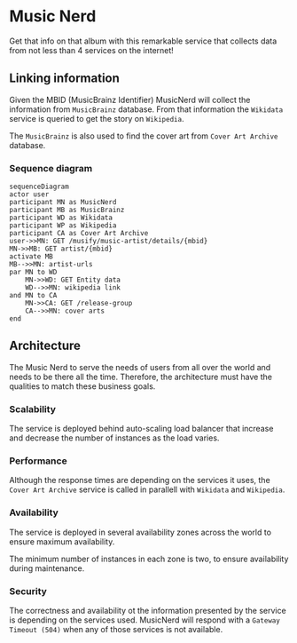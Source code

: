 # Music Nerd

Get that info on that album with this remarkable service that collects data from not less than 4 services on the internet!

## Linking information

Given the MBID (MusicBrainz Identifier) MusicNerd will collect the information from `MusicBrainz` database. From that information the `Wikidata` service is queried to get the story on `Wikipedia`.

The `MusicBrainz` is also used to find the cover art from `Cover Art Archive` database.

### Sequence diagram

```mermaid
sequenceDiagram
actor user
participant MN as MusicNerd
participant MB as MusicBrainz
participant WD as Wikidata
participant WP as Wikipedia
participant CA as Cover Art Archive
user->>MN: GET /musify/music-artist/details/{mbid} 
MN->>MB: GET artist/{mbid}
activate MB
MB-->>MN: artist-urls
par MN to WD
    MN->>WD: GET Entity data
    WD-->>MN: wikipedia link
and MN to CA
    MN->>CA: GET /release-group
    CA-->>MN: cover arts
end
```

## Architecture

The Music Nerd to serve the needs of users from all over the world and needs to be there all the time. Therefore, the architecture must have the qualities to match these business goals.

### Scalability
The service is deployed behind auto-scaling load balancer that increase and decrease the number of instances as the load varies.

### Performance
Although the response times are depending on the services it uses, the `Cover Art Archive` service is called in parallell with `Wikidata` and `Wikipedia`. 

### Availability
The service is deployed in several availability zones across the world to ensure maximum availability.

The minimum number of instances in each zone is two, to ensure availability during maintenance.

### Security

The correctness and availability ot the information presented by the service is depending on the services used. MusicNerd will respond with a `Gateway Timeout (504)` when any of those services is not available.



